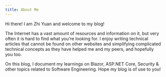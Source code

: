 ```yaml
---
title: About Me
---
```


Hi there! I am Zhi Yuan and welcome to my blog!

The Internet has a vast amount of resources and information on it, but very often it is hard to find what you're looking for. I enjoy writing technical articles that cannot be found on other websites and simplifying complicated technical concepts as they have helped me and my peers, and hopefully you too.

On this blog, I document my learnings on Blazor, ASP.NET Core, Security & other topics related to Software Engineering. Hope my blog is of use to you!
